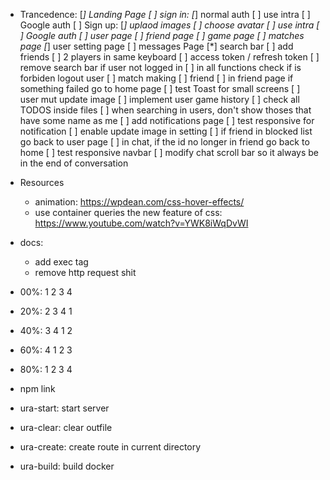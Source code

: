+ Trancedence:
    [*] Landing Page
    [ ] sign in:
        [*] normal auth
        [ ] use intra
        [ ] Google auth
    [ ] Sign up:
        [*] uplaod images
        [ ] choose avatar
        [ ] use intra
        [ ] Google auth
    [ ] user page
    [ ] friend page
    [ ] game page
    [ ] matches page
    [*] user setting page
    [ ] messages Page
    [*] search bar
    [ ] add friends
    [ ] 2 players in same keyboard
    [ ] access token / refresh token
    [ ] remove search bar if user not logged in
    [ ] in all functions check if is forbiden logout user
    [ ] match making
    [ ] friend
    [ ] in friend page if something failed go to home page
    [ ] test Toast for small screens
    [ ] user mut update image
    [ ] implement user game history
    [ ] check all TODOS inside files
    [ ] when searching in users, don't show thoses that have some name as me
    [ ] add notifications page
    [ ] test responsive for notification
    [ ] enable update image in setting
    [ ] if friend in blocked list go back to user page
    [ ] in chat, if the id no longer in friend go back to home
    [ ] test responsive navbar
    [ ] modify chat scroll bar so it always be in the end of conversation

+ Resources
    + animation: https://wpdean.com/css-hover-effects/
    + use container queries the new feature of css: https://www.youtube.com/watch?v=YWK8iWqDvWI

+ docs:
    + add exec tag
    + remove http request shit

- 00%: 1 2 3 4
- 20%: 2 3 4 1
- 40%: 3 4 1 2
- 60%: 4 1 2 3
- 80%: 1 2 3 4

- npm link
- ura-start: start server
- ura-clear: clear outfile
- ura-create: create route in current directory
- ura-build: build docker


